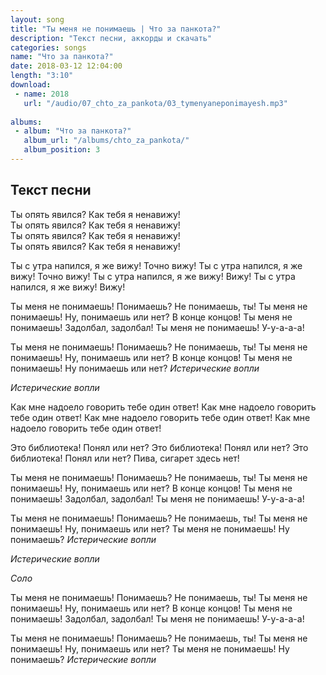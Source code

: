 ```yaml
---
layout: song
title: "Ты меня не понимаешь | Что за панкота?"
description: "Текст песни, аккорды и скачать"
categories: songs
name: "Что за панкота?"
date: 2018-03-12 12:04:00
length: "3:10"
download:
 - name: 2018
   url: "/audio/07_chto_za_pankota/03_tymenyaneponimayesh.mp3"
   
albums:
 - album: "Что за панкота?"
   album_url: "/albums/chto_za_pankota/"
   album_position: 3
---
```



## Текст песни  
Ты опять явился? Как тебя я ненавижу!  
Ты опять явился? Как тебя я ненавижу!  
Ты опять явился? Как тебя я ненавижу!  
Ты опять явился? Как тебя я ненавижу!  

Ты с утра напился, я же вижу! Точно вижу!
Ты с утра напился, я же вижу! Точно вижу!
Ты с утра напился, я же вижу! Вижу!
Ты с утра напился, я же вижу! Вижу!

Ты меня не понимаешь! Понимаешь? Не понимаешь, ты!
Ты меня не понимаешь! Ну, понимаешь или нет? В конце концов!
Ты меня не понимаешь! Задолбал, задолбал!
Ты меня не понимаешь! У-у-а-а-а!

Ты меня не понимаешь! Понимаешь? Не понимаешь, ты!
Ты меня не понимаешь! Ну, понимаешь или нет? В конце концов!
Ты меня не понимаешь! Ну понимаешь или нет?
*Истерические вопли*

*Истерические вопли*

Как мне надоело говорить тебе один ответ!
Как мне надоело говорить тебе один ответ!
Как мне надоело говорить тебе один ответ!
Как мне надоело говорить тебе один ответ!

Это библиотека! Понял или нет?
Это библиотека! Понял или нет?
Это библиотека! Понял или нет?
Пива, сигарет здесь нет!

Ты меня не понимаешь! Понимаешь? Не понимаешь, ты!
Ты меня не понимаешь! Ну, понимаешь или нет? В конце концов!
Ты меня не понимаешь! Задолбал, задолбал!
Ты меня не понимаешь! У-у-а-а-а!

Ты меня не понимаешь! Понимаешь? Не понимаешь, ты!
Ты меня не понимаешь! Ну, понимаешь или нет?
Ты меня не понимаешь! Ну понимаешь?
*Истерические вопли*

*Истерические вопли*

*Соло*

Ты меня не понимаешь! Понимаешь? Не понимаешь, ты!
Ты меня не понимаешь! Ну, понимаешь или нет? В конце концов!
Ты меня не понимаешь! Задолбал, задолбал!
Ты меня не понимаешь! У-у-а-а-а!

Ты меня не понимаешь! Понимаешь? Не понимаешь, ты!
Ты меня не понимаешь! Ну, понимаешь или нет?
Ты меня не понимаешь! Ну понимаешь?
*Истерические вопли*